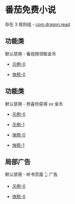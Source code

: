 # 番茄免费小说

存在 3 规则组 - [com.dragon.read](/src/apps/com.dragon.read.ts)

## 功能类

默认禁用 - 看视频领取金币

- [示例-0](https://m.gkd.li/47310744/8133d231-2601-4fa1-999c-a744eb2eff99)

- [快照-0](https://i.gkd.li/import/13463084)

## 功能类

默认禁用 - 恭喜你获得 xx 金币

- [示例-0](https://m.gkd.li/47310744/b8742ea0-5537-4c3e-a7e7-9a36585f5c34)
- [示例-1](https://m.gkd.li/47310744/57f1f752-617f-43c5-a177-e04ddd3286d1)

- [快照-0](https://i.gkd.li/import/14047985)
- [快照-1](https://i.gkd.li/i/14532015)

## 局部广告

默认禁用 - 听书页面 👆 广告

- [示例-0](https://m.gkd.li/47310744/6c47b5c7-6521-4302-ba17-e9585822cbc5)

- [快照-0](https://i.gkd.li/import/14047928)
